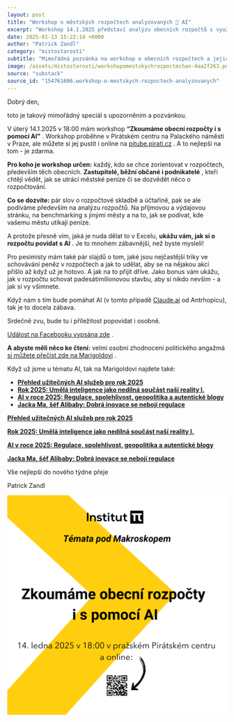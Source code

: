 ```yaml
---
layout: post
title: "Workshop o městských rozpočtech analyzovaných 🤖 AI"
excerpt: "Workshop 14.1.2025 představí analýzu obecních rozpočtů s využitím AI, včetně benchmarkingů a odhalování skrytých výdajů. Účastníci se naučí pracovat s rozpočtovými daty pomocí nástrojů jako Claude.ai, bez nutnosti složitých tabulek. Akce je zdarma, určena zastupitelům, občanům i podnikatelům, a proběhne prezenčně i online. Součástí budou i tipy na odhalování častých rozpočtových triků a odkazy na aktuální články o AI."
date: 2025-01-13 15:22:14 +0000
author: "Patrick Zandl"
category: "mistostarosti"
subtitle: "Mimořádná pozvánka na workshop o obecních rozpočtech a jejich analýze prostřednictvím AI. "
image: /assets/mistostarosti/workshopomestskychrozpoctechan-4aa2f263.png
source: "substack"
source_id: "154761606.workshop-o-mestskych-rozpoctech-analyzovanych"
---
```


Dobrý den,

toto je takový mimořádný speciál s upozorněním a pozvánkou.

V úterý 14.1.2025 v 18:00 mám workshop **“Zkoumáme obecní rozpočty i s pomocí AI”** . Workshop proběhne v Pirátském centru na Palackého náměstí v Praze, ale můžete si jej pustit i online na [pitube.pirati.cz](https://pitube.pirati.cz) . A to nejlepší na tom - je zdarma.

**Pro koho je workshop určen:** každý, kdo se chce zorientovat v rozpočtech, především těch obecních. **Zastupitelé, běžní občané i podnikatelé** , kteří chtějí vědět, jak se utrácí městské peníze či se dozvědět něco o rozpočtování.

**Co se dozvíte:** pár slov o rozpočtové skladbě a účtařině, pak se ale podíváme především na analýzu rozpočtů. Na příjmovou a výdajovou stránku, na benchmarking s jinými městy a na to, jak se podívat, kde vašemu městu utíkají peníze.

A protože přesně vím, jaká je nuda dělat to v Excelu, **ukážu vám, jak si o rozpočtu povídat s AI** . Je to mnohem zábavnější, než byste mysleli!

Pro pesimisty mám také pár slajdů o tom, jaké jsou nejčastější triky ve schovávání peněz v rozpočtech a jak to udělat, aby se na nějakou akci přišlo až když už je hotovo. A jak na to přijít dříve. Jako bonus vám ukážu, jak v rozpočtu schovat padesátimilionovou stavbu, aby si nikdo nevšim - a jak si vy všimnete.

Když nám s tím bude pomáhat AI (v tomto případě [Claude.ai](https://www.claude.ai) od Antrhopicu), tak je to docela zábava.

Srdečně zvu, bude tu i příležitost popovídat i osobně.

[Událost na Facebooku vypsána zde](https://www.facebook.com/events/1647055666190193?acontext=%7B%22event_action_history%22%3A[%7B%22mechanism%22%3A%22attachment%22%2C%22surface%22%3A%22newsfeed%22%7D]%2C%22ref_notif_type%22%3Anull%7D) .

**A abyste měli něco ke čtení:** velmi osobní zhodnocení politického angažmá [si můžete přečíst zde na Marigoldovi](https://www.marigold.cz/item/osobni-politicke-ohlednuti-2025/) .

Když už jsme u tématu AI, tak na Marigoldovi najdete také:

- **[Přehled užitečných AI služeb pro rok 2025](https://www.marigold.cz/ai/ai-sluzby-2025/)**
- **[Rok 2025: Umělá inteligence jako nedílná součást naší reality I.](https://www.marigold.cz/item/rok-2025-v-ai/)**
- **[AI v roce 2025: Regulace, spolehlivost, geopolitika a autentické blogy](https://www.marigold.cz/item/rok-2025-v-ai-podruhe/)**
- **[Jacka Ma, šéf Alibaby: Dobrá inovace se nebojí regulace](https://www.marigold.cz/item/jack-ma-shanghai-speach/)**

**[Přehled užitečných AI služeb pro rok 2025](https://www.marigold.cz/ai/ai-sluzby-2025/)**

**[Rok 2025: Umělá inteligence jako nedílná součást naší reality I.](https://www.marigold.cz/item/rok-2025-v-ai/)**

**[AI v roce 2025: Regulace, spolehlivost, geopolitika a autentické blogy](https://www.marigold.cz/item/rok-2025-v-ai-podruhe/)**

**[Jacka Ma, šéf Alibaby: Dobrá inovace se nebojí regulace](https://www.marigold.cz/item/jack-ma-shanghai-speach/)**

Vše nejlepší do nového týdne přeje

Patrick Zandl

![](/assets/mistostarosti/workshopomestskychrozpoctechan-4aa2f263.png)